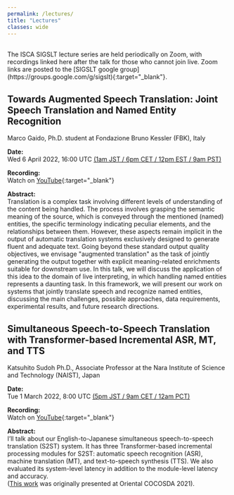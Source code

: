 ```yaml
---
permalink: /lectures/
title: "Lectures"
classes: wide
---
```


<br/>
The ISCA SIGSLT lecture series are held periodically on Zoom, with recordings linked here after the talk for those who cannot join live.
Zoom links are posted to the [SIGSLT google group](https://groups.google.com/g/sigslt){:target="_blank"}.


## Towards Augmented Speech Translation: Joint Speech Translation and Named Entity Recognition
Marco Gaido, Ph.D. student at Fondazione Bruno Kessler (FBK), Italy

**Date:**  
<i class="fas fa-calendar-day"></i> Wed 6 April 2022, 16:00 UTC [(1am JST / 6pm CET / 12pm EST / 9am PST)](https://www.timeanddate.com/worldclock/converter.html?iso=20220406T160000&p1=1440&p2=248&p3=5805&p4=419&p5=224)

**Recording:**  
<i class="fas fa-video"></i> Watch on [YouTube](https://www.youtube.com/watch?v=g2fIcjVWgXY){:target="_blank"}  

**Abstract:**  
Translation is a complex task involving different levels of understanding of the content being handled. The process involves grasping the semantic meaning of the source, which is conveyed through the mentioned (named) entities, the specific terminology indicating peculiar elements, and the relationships between them. However, these aspects remain implicit in the output of automatic translation systems exclusively designed to generate fluent and adequate text. Going beyond these standard output quality objectives, we envisage "augmented translation" as the task of jointly generating the output together with explicit meaning-related enrichments suitable for downstream use. In this talk, we will discuss the application of this idea to the domain of live interpreting, in which handling named entities represents a daunting task. In this framework, we will present our work on systems that jointly translate speech and recognize named entities, discussing the main challenges, possible approaches, data requirements, experimental results, and future research directions.


## Simultaneous Speech-to-Speech Translation with Transformer-based Incremental ASR, MT, and TTS
Katsuhito Sudoh Ph.D., Associate Professor at the Nara Institute of Science and Technology (NAIST), Japan

**Date:**  
<i class="fas fa-calendar-day"></i> Tue 1 March 2022, 8:00 UTC [(5pm JST / 9am CET / 12am PCT)](https://www.timeanddate.com/worldclock/converter.html?iso=20220301T080000&p1=1440&p2=248&p3=5805&p4=224)

**Recording:**  
<i class="fas fa-video"></i> Watch on [YouTube](https://www.youtube.com/watch?v=PH6Zlki-1pg&list=PLMS8PIkS6c4jU-4KZdhFErTYMP7KmFRw-){:target="_blank"}  

**Abstract:**  
I’ll talk about our English-to-Japanese simultaneous speech-to-speech translation (S2ST) system. It has three Transformer-based incremental processing modules for S2ST: automatic speech recognition (ASR), machine translation (MT), and text-to-speech synthesis (TTS). We also evaluated its system-level latency in addition to the module-level latency and accuracy.  
([This work](https://ieeexplore.ieee.org/document/9660477) was originally presented at Oriental COCOSDA 2021). 

